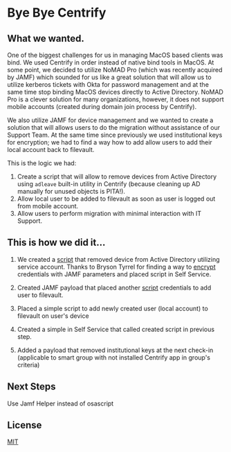 # Bye Bye Centrify


## What we wanted.

One of the biggest challenges for us in managing MacOS based clients was bind. We used Centrify in order instead of native bind tools in MacOS. At some point, we decided to utilize NoMAD Pro (which was recently acquired by JAMF) which sounded for us like a great solution that will allow us to utilize kerberos tickets with Okta for password management and at the same time stop binding MacOS devices directly to Active Directory. NoMAD Pro is a clever solution for many organizations, however, it does not support mobile accounts (created during domain join process by Centrify).

We also utilize JAMF for device management and we wanted to create a solution that will allows users to do the migration without assistance of our Support Team. At the same time since previously we used institutional keys for encryption; we had to find a way how to add allow users to add their local account back to filevault.


This is the logic we had:
1. Create a script that will allow to remove devices from Active Directory using ```adleave``` built-in utility in Centrify (because cleaning up AD manually for unused objects is PITA!).
2. Allow local user to be added to filevault as soon as user is logged out from mobile account.
3. Allow users to perform migration with minimal interaction with IT Support.    

## This is how we did it...

1. We created a [script](https://github.com/pleegor/decentrify/blob/master/add_to_filevault.sh) that removed device from Active Directory utilizing service account. Thanks to Bryson Tyrrel for finding a way to [encrypt](https://github.com/brysontyrrell/EncryptedStrings) credentials with JAMF parameters and placed script in Self Service.

2. Created JAMF payload that placed another [script](https://github.com/pleegor/decentrify/blob/master/add_to_filevault.sh) credentials to add user to filevault.
3. Placed a simple script to add newly created user (local account) to filevault on user's device
4. Created a simple in Self Service that called created script in previous step.
5. Added a payload that removed institutional keys at the next check-in (applicable to smart group with not installed Centrify app in group's criteria)




## Next Steps
Use Jamf Helper instead of osascript

## License
[MIT](https://choosealicense.com/licenses/mit/)
